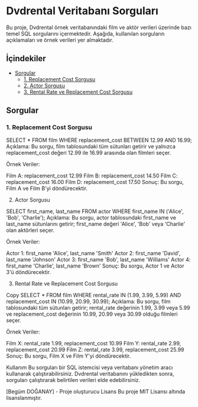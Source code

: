 # Dvdrental Veritabanı Sorguları

Bu proje, Dvdrental örnek veritabanındaki film ve aktör verileri üzerinde bazı temel SQL sorgularını içermektedir. Aşağıda, kullanılan sorguların açıklamaları ve örnek verileri yer almaktadır.

## İçindekiler

- [Sorgular](#sorgular)
  - [1. Replacement Cost Sorgusu](#1-replacement-cost-sorgusu)
  - [2. Actor Sorgusu](#2-actor-sorgusu)
  - [3. Rental Rate ve Replacement Cost Sorgusu](#3-rental-rate-ve-replacement-cost-sorgusu)

## Sorgular

### 1. Replacement Cost Sorgusu

SELECT * 
FROM film 
WHERE replacement_cost BETWEEN 12.99 AND 16.99;
Açıklama:
Bu sorgu, film tablosundaki tüm sütunları getirir ve yalnızca replacement_cost değeri 12.99 ile 16.99 arasında olan filmleri seçer.

Örnek Veriler:

Film A: replacement_cost 12.99
Film B: replacement_cost 14.50
Film C: replacement_cost 16.00
Film D: replacement_cost 17.50
Sonuç:
Bu sorgu, Film A ve Film B'yi döndürecektir.

2. Actor Sorgusu

SELECT first_name, last_name 
FROM actor 
WHERE first_name IN ('Alice', 'Bob', 'Charlie');
Açıklama:
Bu sorgu, actor tablosundaki first_name ve last_name sütunlarını getirir; first_name değeri 'Alice', 'Bob' veya 'Charlie' olan aktörleri seçer.

Örnek Veriler:

Actor 1: first_name 'Alice', last_name 'Smith'
Actor 2: first_name 'David', last_name 'Johnson'
Actor 3: first_name 'Bob', last_name 'Williams'
Actor 4: first_name 'Charlie', last_name 'Brown'
Sonuç:
Bu sorgu, Actor 1 ve Actor 3'ü döndürecektir.

3. Rental Rate ve Replacement Cost Sorgusu


Copy
SELECT * 
FROM film 
WHERE rental_rate IN (1.99, 3.99, 5.99) 
AND replacement_cost IN (10.99, 20.99, 30.99);
Açıklama:
Bu sorgu, film tablosundaki tüm sütunları getirir; rental_rate değerinin 1.99, 3.99 veya 5.99 ve replacement_cost değerinin 10.99, 20.99 veya 30.99 olduğu filmleri seçer.

Örnek Veriler:

Film X: rental_rate 1.99, replacement_cost 10.99
Film Y: rental_rate 2.99, replacement_cost 20.99
Film Z: rental_rate 3.99, replacement_cost 25.99
Sonuç:
Bu sorgu, Film X ve Film Y'yi döndürecektir.

Kullanım
Bu sorguları bir SQL istemcisi veya veritabanı yönetim aracı kullanarak çalıştırabilirsiniz. Dvdrental veritabanını yükledikten sonra, sorguları çalıştırarak belirtilen verileri elde edebilirsiniz.

[Begüm DOĞANAY] - Proje oluşturucu
Lisans
Bu proje MIT Lisansı altında lisanslanmıştır.
